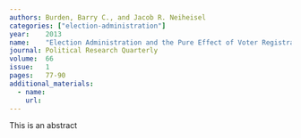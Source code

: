 ```yaml
---
authors: Burden, Barry C., and Jacob R. Neiheisel
categories: ["election-administration"]
year:    2013
name:    "Election Administration and the Pure Effect of Voter Registration on Turnout"
journal: Political Research Quarterly
volume:  66
issue:   1
pages:   77-90
additional_materials:
  - name:
    url:
---
```


This is an abstract
